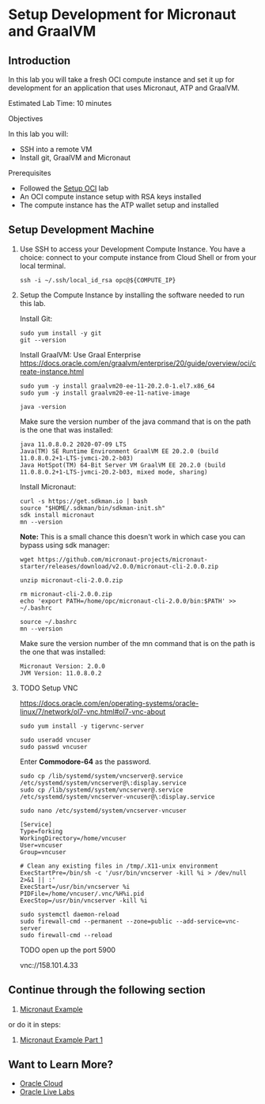 # Setup Development for Micronaut and GraalVM

## Introduction

In this lab you will take a fresh OCI compute instance and set it up for development for an application that uses Micronaut, ATP and GraalVM.

Estimated Lab Time: 10 minutes

Objectives

In this lab you will:

   * SSH into a remote VM
   * Install git, GraalVM and Micronaut

Prerequisites

   * Followed the [Setup OCI](setup_oci/setup_oci.md) lab
   * An OCI compute instance setup with RSA keys installed
   * The compute instance has the ATP wallet setup and installed

## Setup Development Machine

1. Use SSH to access your Development Compute Instance.
   You have a choice: connect to your compute instance from Cloud Shell or from your local terminal.
   ```
   ssh -i ~/.ssh/local_id_rsa opc@${COMPUTE_IP}
   ```

1. Setup the Compute Instance by installing the software needed to run this lab.

   Install Git:
   ```
   sudo yum install -y git
   git --version
   ```

   Install GraalVM:
   Use Graal Enterprise https://docs.oracle.com/en/graalvm/enterprise/20/guide/overview/oci/create-instance.html
   ```
   sudo yum -y install graalvm20-ee-11-20.2.0-1.el7.x86_64
   sudo yum -y install graalvm20-ee-11-native-image

   java -version
   ```

   Make sure the version number of the java command that is on the path is the one that was installed:
   ```
   java 11.0.8.0.2 2020-07-09 LTS
   Java(TM) SE Runtime Environment GraalVM EE 20.2.0 (build 11.0.8.0.2+1-LTS-jvmci-20.2-b03)
   Java HotSpot(TM) 64-Bit Server VM GraalVM EE 20.2.0 (build 11.0.8.0.2+1-LTS-jvmci-20.2-b03, mixed mode, sharing)
   ```

   Install Micronaut:
   ```
   curl -s https://get.sdkman.io | bash
   source "$HOME/.sdkman/bin/sdkman-init.sh"
   sdk install micronaut
   mn --version
   ```

      **Note:** This is a small chance this doesn't work in which case you can bypass using sdk manager:
      ```
      wget https://github.com/micronaut-projects/micronaut-starter/releases/download/v2.0.0/micronaut-cli-2.0.0.zip

      unzip micronaut-cli-2.0.0.zip

      rm micronaut-cli-2.0.0.zip
      echo 'export PATH=/home/opc/micronaut-cli-2.0.0/bin:$PATH' >> ~/.bashrc

      source ~/.bashrc
      mn --version
      ```

   Make sure the version number of the mn command that is on the path is the one that was installed:
   ```
   Micronaut Version: 2.0.0
   JVM Version: 11.0.8.0.2
   ```

1. TODO Setup VNC

   https://docs.oracle.com/en/operating-systems/oracle-linux/7/network/ol7-vnc.html#ol7-vnc-about

   ```
   sudo yum install -y tigervnc-server

   sudo useradd vncuser
   sudo passwd vncuser
   ```

   Enter **Commodore-64** as the password.

   ```
   sudo cp /lib/systemd/system/vncserver@.service /etc/systemd/system/vncserver@\:display.service
   sudo cp /lib/systemd/system/vncserver@.service /etc/systemd/system/vncserver-vncuser@\:display.service

   sudo nano /etc/systemd/system/vncserver-vncuser
   ```

   ```
   [Service]
   Type=forking
   WorkingDirectory=/home/vncuser
   User=vncuser
   Group=vncuser

   # Clean any existing files in /tmp/.X11-unix environment
   ExecStartPre=/bin/sh -c '/usr/bin/vncserver -kill %i > /dev/null 2>&1 || :'
   ExecStart=/usr/bin/vncserver %i
   PIDFile=/home/vncuser/.vnc/%H%i.pid
   ExecStop=/usr/bin/vncserver -kill %i
   ```


   ```
   sudo systemctl daemon-reload
   sudo firewall-cmd --permanent --zone=public --add-service=vnc-server
   sudo firewall-cmd --reload
   ```

   TODO open up the port 5900

   vnc://158.101.4.33


## Continue through the following section

1. [Micronaut Example](micronaut_example/micronaut_example.md)

or do it in steps:

1. [Micronaut Example Part 1](micronaut_example/micronaut_example_part1.md)

## Want to Learn More?

* [Oracle Cloud](http://www.oracle.com/cloud/free)
* [Oracle Live Labs](https://oracle.github.io/learning-library/developer-library/)
